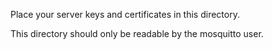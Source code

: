 Place your server keys and certificates in this directory.

This directory should only be readable by the mosquitto user.
